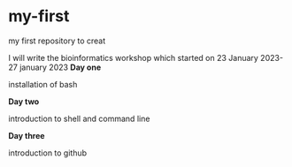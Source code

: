 #  my-first

my first repository to creat

I will write the bioinformatics workshop which started on 23 January 2023-27 january 2023
**Day one**



installation of bash

**Day two**

introduction to shell and command line

**Day three**

introduction to github
